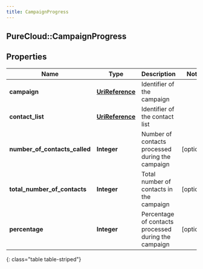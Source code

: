 ```yaml
---
title: CampaignProgress
---
```

## PureCloud::CampaignProgress

## Properties

|Name | Type | Description | Notes|
|------------ | ------------- | ------------- | -------------|
| **campaign** | [**UriReference**](UriReference.html) | Identifier of the campaign | |
| **contact_list** | [**UriReference**](UriReference.html) | Identifier of the contact list | |
| **number_of_contacts_called** | **Integer** | Number of contacts processed during the campaign | [optional] |
| **total_number_of_contacts** | **Integer** | Total number of contacts in the campaign | [optional] |
| **percentage** | **Integer** | Percentage of contacts processed during the campaign | [optional] |
{: class="table table-striped"}


